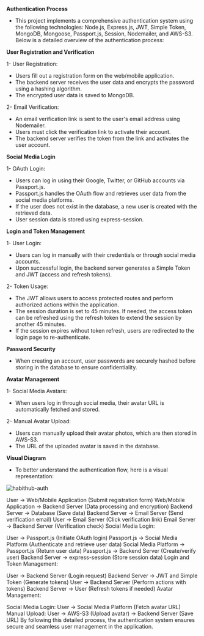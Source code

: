 **Authentication Process**

- This project implements a comprehensive authentication system using the following technologies: Node.js, Express.js, JWT, Simple Token, MongoDB, Mongoose, Passport.js, Session, Nodemailer, and AWS-S3. Below is a detailed overview of the authentication process:

**User Registration and Verification**

1- User Registration:

- Users fill out a registration form on the web/mobile application.
- The backend server receives the user data and encrypts the password using a hashing algorithm.
- The encrypted user data is saved to MongoDB.

2- Email Verification:

- An email verification link is sent to the user's email address using Nodemailer.
- Users must click the verification link to activate their account.
- The backend server verifies the token from the link and activates the user account.

**Social Media Login**

1- OAuth Login:

- Users can log in using their Google, Twitter, or GitHub accounts via Passport.js.
- Passport.js handles the OAuth flow and retrieves user data from the social media platforms.
- If the user does not exist in the database, a new user is created with the retrieved data.
- User session data is stored using express-session.

**Login and Token Management**

1- User Login:

- Users can log in manually with their credentials or through social media accounts.
- Upon successful login, the backend server generates a Simple Token and JWT (access and refresh tokens).

2- Token Usage:

- The JWT allows users to access protected routes and perform authorized actions within the application.
- The session duration is set to 45 minutes. If needed, the access token can be refreshed using the refresh token to extend the session by another 45 minutes.
- If the session expires without token refresh, users are redirected to the login page to re-authenticate.

**Password Security**

- When creating an account, user passwords are securely hashed before storing in the database to ensure confidentiality.

**Avatar Management**

1- Social Media Avatars:

- When users log in through social media, their avatar URL is automatically fetched and stored.

2- Manual Avatar Upload:

- Users can manually upload their avatar photos, which are then stored in AWS-S3.
- The URL of the uploaded avatar is saved in the database.

**Visual Diagram**

- To better understand the authentication flow, here is a visual representation:
  
![habithub-auth](https://github.com/user-attachments/assets/626e84e9-b684-4e31-903f-44b334ca7806)

User -> Web/Mobile Application (Submit registration form)
Web/Mobile Application -> Backend Server (Data processing and encryption)
Backend Server -> Database (Save data)
Backend Server -> Email Server (Send verification email)
User -> Email Server (Click verification link)
Email Server -> Backend Server (Verification check)
Social Media Login:

User -> Passport.js (Initiate OAuth login)
Passport.js -> Social Media Platform (Authenticate and retrieve user data)
Social Media Platform -> Passport.js (Return user data)
Passport.js -> Backend Server (Create/verify user)
Backend Server -> express-session (Store session data)
Login and Token Management:

User -> Backend Server (Login request)
Backend Server -> JWT and Simple Token (Generate tokens)
User -> Backend Server (Perform actions with tokens)
Backend Server -> User (Refresh tokens if needed)
Avatar Management:

Social Media Login: User -> Social Media Platform (Fetch avatar URL)
Manual Upload: User -> AWS-S3 (Upload avatar) -> Backend Server (Save URL)
By following this detailed process, the authentication system ensures secure and seamless user management in the application.
